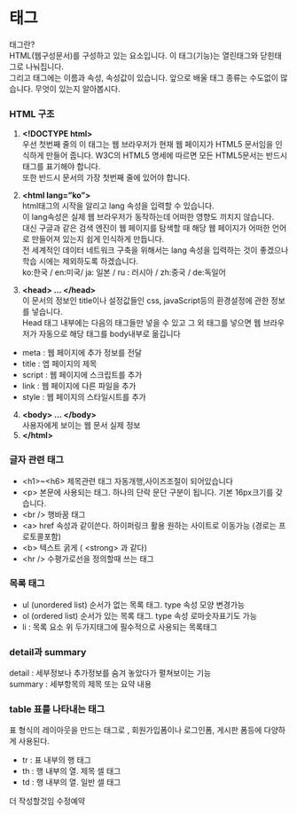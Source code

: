 # 태그
태그란?  
HTML(웹구성문서)를 구성하고 있는 요소입니다. 이 태그(기능)는 열린태그와 닫힌태그로 나눠집니다.  
그리고 태그에는 이름과 속성, 속성값이 있습니다. 앞으로 배울 태그 종류는 수도없이 많습니다. 
무엇이 있는지 알아봅시다.

### HTML 구조 
1. **\<!DOCTYPE html>**  
 우선 첫번째 줄의 이 태그는 웹 브라우저가 현재 웹 페이지가 HTML5 문서임을 인식하게 만들어 줍니다. 
 W3C의 HTML5 명세에 따르면 모든 HTML5문서는 반드시 <!DOCTYPE html>태그를 표기해야 합니다.  
 또한 반드시 문서의 가장 첫번째 줄에 있어야 합니다. 
2. **\<html lang=”ko”>**  
 html태그의 시작을 알리고 lang 속성을 입력할 수 있습니다.  
 이 lang속성은 실제 웹 브라우저가 동작하는데 어떠한 영향도 끼치지 않습니다.  
 대신 구글과 같은 검색 엔진이 웹 페이지를 탐색할 때 해당 웹 페이지가 
  어떠한 언어로 만들어져 있는지 쉽게 인식하게 만듭니다.  
  전 세계적인 데이터 네트워크 구축을 위해서는 lang 속성을 입력하는 것이 좋겠으나 
  학습 시에는 제외하도록 하겠습니다.   
  ko:한국 / en:미국/ ja: 일본 / ru : 러시아 / zh:중국 / de:독일어  
    
3. **\<head>  …  \</head>**  
이 문서의 정보인 title이나 설정값들인 css, javaScript등의 환경설정에 관한 정보를 넣습니다.  
Head 태그 내부에는 다음의 태그들만 넣을 수 있고 그 외 태그를 넣으면 웹 브라우저가 자동으로 해당 태그를 body내부로 옮깁니다
- meta : 웹 페이지에 추가 정보를 전달
- title : 엡 페이지의 제목
- script : 웹 페이지에 스크립트를 추가
- link : 웹 페이지에 다른 파일을 추가
- style : 웹 페이지의 스타일시트를 추가
4. **\<body>  …  \</body>**  
사용자에게 보이는 웹 문서 실제 정보
5. **\</html>**

### 글자 관련 태그 
- \<h1>~\<h6> 
  제목관련 태그 자동개행,사이즈조절이 되어있습니다
- \<p> 
  본문에 사용되는 태그. 하나의 단락 문단 구분이 됩니다. 기본 16px크기를 갖습니다.
- \<br /> 
  행바꿈 태그
- \<a> 
  href 속성과 같이쓴다. 하이퍼링크 활용 원하는 사이트로 이동가능 (경로는 프로토콜포함)
- \<b> 
  텍스트 굵게 ( \<strong> 과 같다)
- \<hr />
  수평가로선을 정의할때 쓰는 태그

### 목록 태그
- ul (unordered list) 
  순서가 없는 목록 태그. type 속성 모양 변경가능
- ol (ordered list)
  순서가 있는 목록 태그. type 속성 로마숫자표기도 가능 
- li : 목록 요소
  위 두가지태그에 필수적으로 사용되는 목록태그

### detail과 summary 
detail : 세부정보나 추가정보를 숨겨 놓았다가 펼쳐보이는 기능  
summary : 세부항목의 제목 또는 요약 내용  

### table 표를 나타내는 태그   

표 형식의 레이아웃을 만드는 태그로 , 회원가입폼이나 로그인폼, 게시판 폼등에 다양하게 사용된다.
- tr : 표 내부의 행 태그
- th : 행 내부의 열. 제목 셀 태그
- td : 행 내부의 열. 일반 셀 태그




더 작성할것임 수정예약














